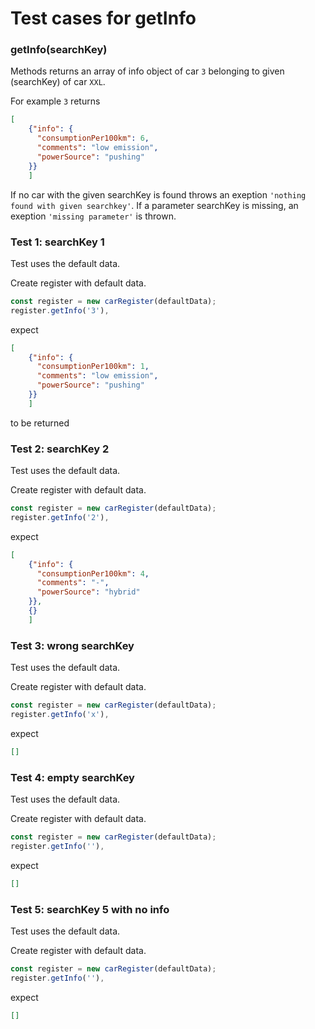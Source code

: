 # Test cases for getInfo

### **getInfo(searchKey)**
Methods returns an array of info object of car `3` belonging to given (searchKey) of car `XXL`.

For example `3` returns 
```json
[
    {"info": {
      "consumptionPer100km": 6,
      "comments": "low emission",
      "powerSource": "pushing"
    }}
    ]
```
If no car with the given searchKey is found throws an exeption `'nothing found with given searchkey'`.
If a parameter searchKey is missing, an exeption `'missing parameter'` is thrown.

### Test 1: searchKey 1
Test uses the default data.

Create register with default data.
```js
const register = new carRegister(defaultData);
register.getInfo('3'),
```
expect
```json
[
    {"info": {
      "consumptionPer100km": 1,
      "comments": "low emission",
      "powerSource": "pushing"
    }}
    ]
```
to be returned

### Test 2: searchKey 2
Test uses the default data.

Create register with default data.
```js
const register = new carRegister(defaultData);
register.getInfo('2'),
```
expect
```json
[
    {"info": {
      "consumptionPer100km": 4,
      "comments": "-",
      "powerSource": "hybrid"
    }},
    {}
    ]
```
### Test 3: wrong searchKey
Test uses the default data.

Create register with default data.
```js
const register = new carRegister(defaultData);
register.getInfo('x'),
```
expect
```json
[]
```

### Test 4: empty searchKey
Test uses the default data.

Create register with default data.
```js
const register = new carRegister(defaultData);
register.getInfo(''),
```
expect
```json
[]
```

### Test 5: searchKey 5 with no info
Test uses the default data.

Create register with default data.
```js
const register = new carRegister(defaultData);
register.getInfo(''),
```
expect
```json
[]
```

